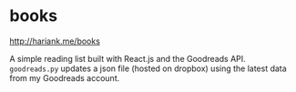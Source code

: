 # books
http://hariank.me/books

A simple reading list built with React.js and the Goodreads API.
`goodreads.py` updates a json file (hosted on dropbox) using the latest data from my Goodreads account.
